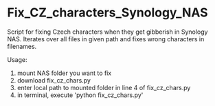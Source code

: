 # Fix_CZ_characters_Synology_NAS
Script for fixing Czech characters when they get gibberish in Synology NAS.
Iterates over all files in given path and fixes wrong characters in filenames.

Usage:
1) mount NAS folder you want to fix
2) download fix_cz_chars.py 
3) enter local path to mounted folder in line 4 of fix_cz_chars.py
4) in terminal, execute 'python fix_cz_chars.py'
